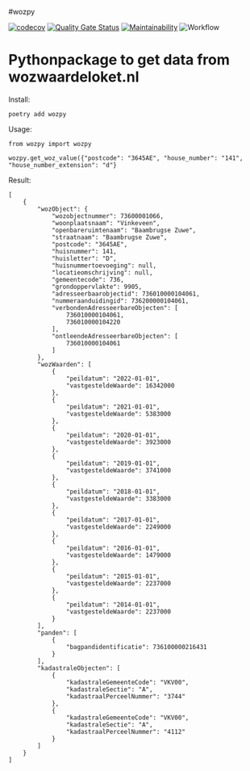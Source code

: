 #wozpy

[![codecov](https://codecov.io/gh/wpeterw/wozpy/graph/badge.svg?token=RZRGLN432W)](https://codecov.io/gh/wpeterw/wozpy)
[![Quality Gate Status](https://sonar.randombits.nl/api/project_badges/measure?project=wozpy&metric=alert_status&token=sqb_2339051b02256716cd52bed1a33d1065c76d0fef)](https://sonar.randombits.nl/dashboard?id=wozpy)
[![Maintainability](https://api.codeclimate.com/v1/badges/2a26fc9504ccd91cbf1d/maintainability)](https://codeclimate.com/github/wpeterw/wozpy/maintainability)
![Workflow](https://github.com/wpeterw/wozpy/actions/workflows/build_and_test.yaml/badge.svg)

# Pythonpackage to get data from wozwaardeloket.nl

Install:

```
poetry add wozpy
```
Usage:

```
from wozpy import wozpy

wozpy.get_woz_value({"postcode": "3645AE", "house_number": "141", "house_number_extension": "d"}

```

Result:

```
[
    {
        "wozObject": {
            "wozobjectnummer": 73600001066,
            "woonplaatsnaam": "Vinkeveen",
            "openbareruimtenaam": "Baambrugse Zuwe",
            "straatnaam": "Baambrugse Zuwe",
            "postcode": "3645AE",
            "huisnummer": 141,
            "huisletter": "D",
            "huisnummertoevoeging": null,
            "locatieomschrijving": null,
            "gemeentecode": 736,
            "grondoppervlakte": 9905,
            "adresseerbaarobjectid": 736010000104061,
            "nummeraanduidingid": 736200000104061,
            "verbondenAdresseerbareObjecten": [
                736010000104061,
                736010000104220
            ],
            "ontleendeAdresseerbareObjecten": [
                736010000104061
            ]
        },
        "wozWaarden": [
            {
                "peildatum": "2022-01-01",
                "vastgesteldeWaarde": 16342000
            },
            {
                "peildatum": "2021-01-01",
                "vastgesteldeWaarde": 5383000
            },
            {
                "peildatum": "2020-01-01",
                "vastgesteldeWaarde": 3923000
            },
            {
                "peildatum": "2019-01-01",
                "vastgesteldeWaarde": 3741000
            },
            {
                "peildatum": "2018-01-01",
                "vastgesteldeWaarde": 3383000
            },
            {
                "peildatum": "2017-01-01",
                "vastgesteldeWaarde": 2249000
            },
            {
                "peildatum": "2016-01-01",
                "vastgesteldeWaarde": 1479000
            },
            {
                "peildatum": "2015-01-01",
                "vastgesteldeWaarde": 2237000
            },
            {
                "peildatum": "2014-01-01",
                "vastgesteldeWaarde": 2237000
            }
        ],
        "panden": [
            {
                "bagpandidentificatie": 736100000216431
            }
        ],
        "kadastraleObjecten": [
            {
                "kadastraleGemeenteCode": "VKV00",
                "kadastraleSectie": "A",
                "kadastraalPerceelNummer": "3744"
            },
            {
                "kadastraleGemeenteCode": "VKV00",
                "kadastraleSectie": "A",
                "kadastraalPerceelNummer": "4112"
            }
        ]
    }
]
```
